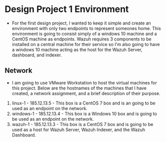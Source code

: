 # Design Project 1 Environment

* For the first design project, I wanted to keep it simple and create an environment with only two endpoints to represent someones home. This environment is going to consist simply of a windows 10 machine and a CentOS machine as endpoints. Wazuh requires 3 components to be installed on a central machine for their service so I'm also going to have a windows 10 machine acting as the host for the Wazuh Server, dashboard, and indexer. 

## Network

* I am going to use VMware Workstation to host the virtual machines for this project. Below are the hostnames of the machines that I have created, a network assignment, and a brief description of their purpose. 

1. linux-1 - 185.12.13.5 - This box is a CentOS 7 box and is an going to be used as an endpoint on the network.
2. windows-1 - 185.12.13.4 - This box is a Windows 10 box and is going to be used as an endpoint on the network.
3. wazuh-1 - 185.12.13.3 - This box is a CentOS 7 box and is going to be used as a host for Wazuh Server, Wazuh Indexer, and the Wazuh Dashboard. 
